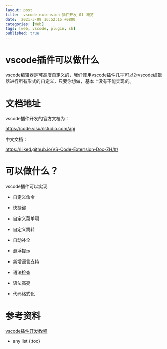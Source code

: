 ```yaml
---
layout: post
title:  vscode extension 插件开发-01-概览
date:  2021-3-09 16:52:15 +0800
categories: [Web]
tags: [web, vscode, plugin, sh]
published: true
---
```


# vscode插件可以做什么

vscode编辑器是可高度自定义的，我们使用vscode插件几乎可以对vscode编辑器进行所有形式的自定义，只要你想做，基本上没有不能实现的。

# 文档地址

vscode插件开发的官方文档为：

https://code.visualstudio.com/api

中文文档：

https://liiked.github.io/VS-Code-Extension-Doc-ZH/#/

# 可以做什么？

vscode插件可以实现

- 自定义命令

- 快捷键

- 自定义菜单项

- 自定义跳转

- 自动补全

- 悬浮提示

- 新增语言支持

- 语法检查

- 语法高亮

- 代码格式化

# 参考资料

[vscode插件开发教程](https://www.jianshu.com/p/e642856f6044)

* any list
{:toc}